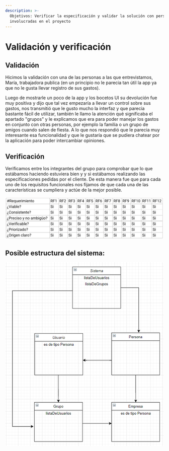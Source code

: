 ```yaml
---
description: >-
  Objetivos: Verificar la especificación y validar la solución con personas no
  involucradas en el proyecto
---
```


# Validación y verificación

## Validación

Hicimos la validación con una de las personas a las que entrevistamos, María, trabajadora publica (en un principio no le parecia tan útil la app ya que no le gusta llevar registro de sus gastos).

Luego de mostrarle un poco de la app y los bocetos UI su devolución fue muy positiva y dijo que tal vez empezaría a llevar un control sobre sus gastos, nos transmitió que le gusto mucho la interfaz y que parecia bastante fácil de utilizar, también le llamo la atención qué significaba el apartado "grupos" y le explicamos que era para poder manejar los gastos en conjunto con otras personas, por ejemplo la familia o un grupo de amigos cuando salen de fiesta. A lo que nos respondió que le parecia muy interesante esa funcionalidad y que le gustaría que se pudiera chatear por la aplicación para poder intercambiar opiniones.

## Verificación

Verificamos entre los integrantes del grupo para comprobar que lo que estábamos haciendo estuviera bien y y si estábamos realizando las especificaciones pedidas por el cliente. De esta manera fue que para cada uno de los requisitos funcionales nos fijamos de que cada una de las características se cumpliera y actúe de la mejor posible.

![](.gitbook/assets/tabla.png)

## Posible estructura del sistema:

![](<.gitbook/assets/image (12).png>)
